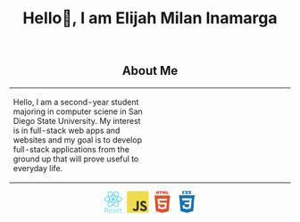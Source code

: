 <div align="center">
  <h1 align="center">
    Hello👋, I am Elijah Milan Inamarga
  </h1>
  <br>
  <h2 >About Me</h2>
  <table width="100%">
    <tr>
      <td align="left">
        <p border="solid white">
          Hello, I am a second-year student majoring in computer sciene in San Diego State University. My interest is in full-stack web apps and websites and my goal is to develop full-stack applications from the ground up that will prove useful to everyday life.
        </p>
      </td>
      <td width="50%">
      </td>
    </tr>
  </table>
  <div display="inline">
    <img src="https://github.com/devicons/devicon/blob/master/icons/react/react-original-wordmark.svg" alt="react" width="40" height="40"/>
    <img src="https://github.com/devicons/devicon/blob/master/icons/javascript/javascript-original.svg" alt="javascript" width="40" height="40"/>
    <img src="https://github.com/devicons/devicon/blob/master/icons/html5/html5-plain-wordmark.svg" alt="html5" width="40" height="40"/> 
    <img src="https://github.com/devicons/devicon/blob/master/icons/css3/css3-plain-wordmark.svg" alt="css" width="40" height="40"/>
  </div>
</div>



